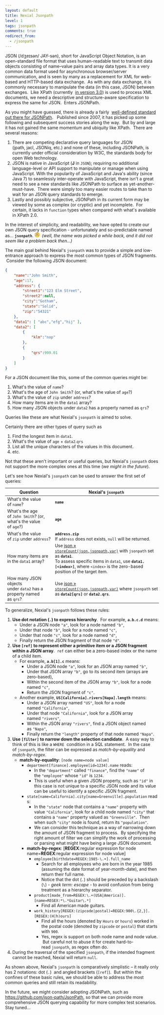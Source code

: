 ```yaml
---
layout: default
title: Nexial Jsonpath
level: 1
tags: jsonpath
comments: true
redirect_from:
  - /jsonpath
---
```



JSON (/dʒeɪsən/ JAY-sən), short for JavaScript Object Notation, is an open-standard file format that uses 
human-readable text to transmit data objects consisting of name–value pairs and array data types. It is a very 
common data format used for asynchronous browser/server communication, and is seen by many as a replacement for XML 
for web-based and HTTP-based data exchange.  As with any data exchange, it is commonly necessary to manipulate the 
data (in this case, JSON) between exchanges.  Like XPath (currently 
<a href="https://www.w3.org/TR/xpath-30/" class="external-link" target="_nexial_external">in version 3.0</a>) is used to process XML documents, 
we need a descriptive and structure-aware specification to express the same for JSON.  Enters JSONPath.

As you might have guessed, there is already a fairly 
<a href="http://goessner.net/articles/JsonPath/" class="external-link" target="_nexial_external">well-defined standard out there for JSONPath</a>.  
Published since 2007, it has picked up some following and subsequent success stories along the way.  But by and large 
it has not gained the same momentum and ubiquity like XPath.  There are several reasons:
1. There are competing declarative query languages for JSON (jpath, jacl, JSONiq, etc.) and none of these, 
   including JSONPath, is currently under official consideration by W3C, the standards body for open Web technology.
2. JSON is native in JavaScript (**J** in `JSON`); requiring no additional language-level or API support to 
   manipulate or manage when using JavaScript. With the popularity of JavaScript and Java's ability (since Java 7) 
   to seamlessly inter-operate with JavaScript, there isn't a great need to see a new standards like JSONPath to 
   surface as yet-another-must-have.  There were simply too many easier routes to take than to wait for an JSON 
   query standards to emerge.
3. Lastly and possibly subjective, JSONPath in its current form may be viewed by some as complex (or cryptic) and 
   yet incomplete.  For certain, it lacks in `function` types when compared with what's available in XPath 2.0.

In the interest of simplicity, and readability, we have opted to create our own JSON query specification - 
unfortunately and so-predictable named as... **`jsonpath`**. ![sad](../image/sad.png) 
_(well, the name was picked a while back, and it did not seem like a problem back then...)_

The main goal behind Nexial's `jsonpath` was to provide a simple and low-entrance approach to express the most 
common types of JSON fragments.  Consider the following JSON document:

```json
{
    "name":"John Smith",
    "age":17,
    "address": {
        "street1":"123 Elm Street",
        "street2":null,
        "city":"Gotham",
        "state":"Solid",
        "zip":"54321"
    },
    "data1": [ "abc","efg","hij" ],
    "data2": [
        {
            "klm":"nop"
        },
        {
            "qrs":999.01
        }
    ]
}
```

For a JSON document like this, some of the common queries might be:
1. What's the value of `name`?
2. What's the age of `John Smith`? (or, what's the value of `age`?)
3. What's the value of `zip` under `address`?
4. How many items are in the `data1` array?
5. How many JSON objects under `data2` has a property named as `qrs`?

Queries like these are what Nexial's `jsonpath` is aimed to solve.

Certainly there are other types of query such as 
1. Find the longest item in `data1`.
2. What's the value of `age` + `data2`.`qrs`
3. List all the unique characters of the values in this document.
4. etc.

Not that these aren't important or useful queries, but Nexial's `jsonpath` does not support the more complex 
ones at this time (_we might in the future_).

Let's see how Nexial's `jsonpath` can be used to answer the first set of queries:

| Question                                                           | Nexial's `jsonpath` |
|--------------------------------------------------------------------|---------------------|
| What's the value of `name`?                                        | **`name`**          |
| What's the age of `John Smith`? (or, what's the value of `age`?)   | **`age`**           |
| What's the value of `zip` under `address`?                         | **`address.zip`**<br/>If `address` does not exists, `null` will be returned.|
| How many items are in the `data1` array?                           | Use [json &raquo; `storeCount(json,jsonpath,var)`](../commands/json/storeCount(json,jsonpath,var)) with `jsonpath` set as **`data1`**. <br/>To assess specific items in `data1`, use **`data1.[<index>]`**, where `<index>` is the zero-based position of the target item.|
| How many JSON objects under `data2` has a property named as `qrs`? | Use [json &raquo; `storeCount(json,jsonpath,var)`](../commands/json/storeCount(json,jsonpath,var)) where `jsonpath` set as **`data2[qrs]`** or **`data2.qrs`**.|


To generalize, Nexial's `jsonpath` follows these rules:
1. **Use dot notation (`.`) to express hierarchy**.  For example, **`a.b.c.d`** means:
   - Under a JSON node `"a"`, look for a node named `"b"`,
   - Under that node `"b"`, look for a node named `"c"`,
   - Under that node `"c"`, look for a node named `"d"`,
   - Finally return the JSON fragment of that node `"d"`. 
2. **Use `[ref]` to represent either a primitive item or a JSON fragment within a JSON array**.  `ref` can either be 
   a zero-based index or the name of a child item.
   - For example, **`a.b[1].c`** means:
     - Under a JSON node `"a"`, look for an JSON array named `"b"`,
     - Under that JSON array `"b"`, go to its second item (arrays are zero-based),
     - Within the second item of the JSON array `"b"`, look for a node named `"c"`,
     - Return the JSON fragment of `"c"`.
   - Another example, **`US[California].rivers[Napa].length`** means:
     - Under a JSON array named `"US"`, look for a node named `"California"`,
     - Under that node `"California"`, look for a JSON array named `"rivers"`,
     - Within the JSON array `"rivers"`, find a JSON object named as `"Napa"`,
     - Finally return the `"length"` property of that node named `"Napa"`.
3. **Use `[filter]` to narrow down the selection candidate**.  A easy way to think of this is like a `WHERE` 
   condition in a SQL statement.  In the case of `jsonpath`, the filter can be expressed as _match-by-equality_ and 
   _match-by-regex_. 
   - **match-by-equality**: `[node name=node value]`
     - `department[finance].employee[id=1234].name` reads:
       - In the `"department"` called `"finance"`, find the `"name"` of the `"employee"` whose `"id"` is `1234`.
       - This is useful when a given JSON property, such as `"id"` in this case is not unique to a specific JSON node and its value can be useful to identify a specific JSON fragment. 
     - `state[name=California].city[name=Greenville].population` reads:
       - In the `"state"` node that contains a `"name"` property with value `"California"`, look for a child node named `"city"` that contains a `"name"` property valued as `"Greenville"`.  Then when such `"city"` node is found, return its `"population"`.
       - We can consider this technique as a way of narrowing down the amount of JSON fragment to process.  By specifying the right amount of filter we can simplify the work of processing or parsing what might have being a large JSON document.
     - **match-by-regex**: [**REGEX**:regular expression for node name=**REGEX**:regular expression for node value]
       - `employee[birthdate=REGEX:1985-\.+].full_name`
         - Search for all employees who are born in the year 1985 (assuming the date format of year-month-date), and then return their full name.
         - Notice that the dot (`.`) should be preceded by a backslash (`\`) - _geek term: escape_ \- to avoid confusion from being treatment as a hierarchy separator.
       - `product[made_from=REGEX:\.+(USA|America)].[name=REGEX:*\.*Guitar\.*]`
         - Find all American made guitars.
       - `work_history[REGEX:(zipcode|postal)=REGEX:900\.{2,}].[REGEX:(H|h)ours]` 
         - Find all the hours (denoted by `Hours` or `hours`) worked in the postal code (denoted by `zipcode` or `postal`) that starts with `900`.
         - Yes, regex is support on both node name and node value.  But careful not to abuse it for create hard-to-read `jsonpath`, as regex often do.
4. During the traversal of the specified `jsonpath`, if the intended fragment cannot be reached, Nexial will 
   return `null`.

As shown above, Nexial's `jsonpath` is comparatively simplistic – it really only has 2 notations: dot (`.`)  and 
angled brackets (`[ref]`).  But within the confines of these basic rules, we should be able to address the most 
common queries and still retain its readability. 

In the future, we might consider adopting JSONPath, such as 
<a href="https://github.com/json-path/JsonPath" class="external-link" target="_nexial_external">https://github.com/json-path/JsonPath</a>, so 
that we can provide more comprehensive JSON querying capability for more complex test scenarios. Stay tuned...

